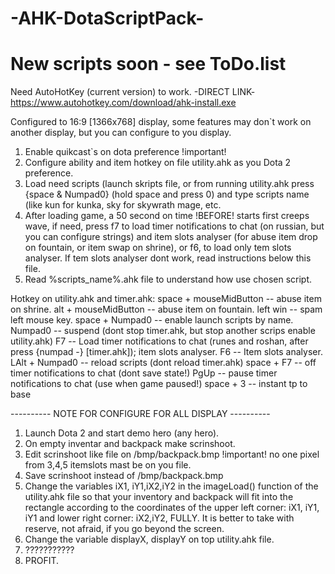 # -AHK-DotaScriptPack-
# New scripts soon - see ToDo.list

Need AutoHotKey (current version) to work. -DIRECT LINK- https://www.autohotkey.com/download/ahk-install.exe

Configured to 16:9 [1366x768] display, some features may don`t work on  another display, but you can configure to you display.

1. Enable quikcast`s on dota preference !important!
2. Configure ability and item hotkey on file utility.ahk as you Dota 2 preference.
3. Load need scripts (launch skripts file, or from running utility.ahk press {space & Numpad0} (hold space and press 0) and type scripts name (like kun for kunka, sky for skywrath mage, etc.
4. After loading game, a 50 second on time !BEFORE! starts first creeps wave, if need, press f7 to load timer notifications to chat (on russian, but you can configure strings) and item slots analyser (for abuse item drop on fountain, or item swap on shrine), or f6, to load only tem slots analyser. If tem slots analyser dont work, read instructions below this file.
5. Read %scripts_name%.ahk file to understand how use chosen script.

Hotkey on utility.ahk and timer.ahk:
space + mouseMidButton -- abuse item on shrine.
alt + mouseMidButton -- abuse item on fountain.
left win -- spam left mouse key.
space + Numpad0 -- enable launch scripts by name.
Numpad0 -- suspend (dont stop timer.ahk, but stop another scrips enable utility.ahk)
F7 -- Load timer notifications to chat (runes and roshan, after press {numpad -} [timer.ahk]); item slots analyser.
F6 -- Item slots analyser.
LAlt + Numpad0 -- reload scripts (dont reload timer.ahk)
space + F7 -- off timer notifications to chat (dont save state!)
PgUp -- pause timer notifications to chat (use when game paused!)
space + 3 -- instant tp to base

---------- NOTE FOR CONFIGURE FOR ALL DISPLAY ----------

1. Launch Dota 2 and start demo hero (any hero).
2. On empty inventar and backpack make scrinshoot.
3. Edit scrinshoot like file on /bmp/backpack.bmp !important! no one pixel from 3,4,5 itemslots mast be on you file.
4. Save scrinshoot instead of /bmp/backpack.bmp 
6. Change the variables iX1, iY1,iX2,iY2 in the imageLoad() function of the utility.ahk file so that your inventory and backpack will fit into the rectangle according to the coordinates of the upper left corner: iX1, iY1, iY1 and lower right corner: iX2,iY2, FULLY. It is better to take with reserve, not afraid, if you go beyond the screen.
7. Change the variable displayX, displayY on top utility.ahk file.
8. ???????????
9. PROFIT.



